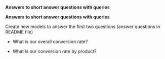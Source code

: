 **Answers to short answer questions with queries**

**Answers to short answer questions with queries**

Create new models to answer the first two questions (answer questions in README file)

- What is our overall conversion rate?

- What is our conversion rate by product?

```sql

```
